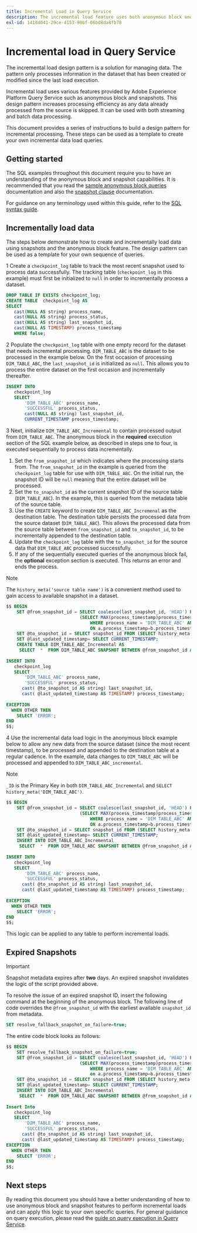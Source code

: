 ```yaml
---
title: Incremental Load in Query Service
description: The incremental load feature uses both anonymous block and snapshot features to provide a near real-time solution for moving data from the data lake to your data warehouse whilst ignoring matching data.
exl-id: 1418d041-29ce-4153-90bf-06bd8da8fb78
---
```

# Incremental load in Query Service

The incremental load design pattern is a solution for managing data. The pattern only processes information in the dataset that has been created or modified since the last load execution. 

Incremental load uses various features provided by Adobe Experience Platform Query Service such as anonymous block and snapshots. This design pattern increases processing efficiency as any data already processed from the source is skipped. It can be used with both streaming and batch data processing.

This document provides a series of instructions to build a design pattern for incremental processing. These steps can be used as a template to create your own incremental data load queries.

## Getting started

The SQL examples throughout this document require you to have an understanding of the anonymous block and snapshot capabilities. It is recommended that you read the [sample anonymous block queries](./anonymous-block.md) documentation and also the [snapshot clause](../sql/syntax.md#snapshot-clause) documentation.

For guidance on any terminology used within this guide, refer to the [SQL syntax guide](../sql/syntax.md).

## Incrementally load data 

The steps below demonstrate how to create and incrementally load data using snapshots and the anonymous block feature. The design pattern can be used as a template for your own sequence of queries.

1 Create a `checkpoint_log` table to track the most recent snapshot used to process data successfully. The tracking table (`checkpoint_log` in this example) must first be initialized to `null` in order to incrementally process a dataset.

```SQL
DROP TABLE IF EXISTS checkpoint_log;
CREATE TABLE  checkpoint_log AS
SELECT
   cast(NULL AS string) process_name,
   cast(NULL AS string) process_status,
   cast(NULL AS string) last_snapshot_id,
   cast(NULL AS TIMESTAMP) process_timestamp
   WHERE false;
```

2 Populate the `checkpoint_log` table with one empty record for the dataset that needs incremental processing. `DIM_TABLE_ABC` is the dataset to be processed in the example below. On the first occasion of processing `DIM_TABLE_ABC`, the `last_snapshot_id` is initialized as `null`. This allows you to process the entire dataset on the first occasion and incrementally thereafter.

```SQL
INSERT INTO
   checkpoint_log
   SELECT
       'DIM_TABLE_ABC' process_name,
       'SUCCESSFUL' process_status,
       cast(NULL AS string) last_snapshot_id,
       CURRENT_TIMESTAMP process_timestamp;
```

3 Next, initialize `DIM_TABLE_ABC_Incremental` to contain processed output from `DIM_TABLE_ABC`. The anonymous block in the **required** execution section of the SQL example below, as described in steps one to four, is executed sequentially to process data incrementally.

   1. Set the `from_snapshot_id` which indicates where the processing starts from. The `from_snapshot_id` in the example is queried from the `checkpoint_log` table for use with `DIM_TABLE_ABC`. On the initial run, the snapshot ID will be `null` meaning that the entire dataset will be processed.
   2. Set the `to_snapshot_id` as the current snapshot ID of the source table (`DIM_TABLE_ABC`). In the example, this is queried from the metadata table of the source table. 
   3. Use the `CREATE` keyword to create `DIM_TABLE_ABC_Incremenal` as the destination table. The destination table persists the processed data from the source dataset (`DIM_TABLE_ABC`). This allows the processed data from the source table between `from_snapshot_id` and `to_snapshot_id`, to be incrementally appended to the destination table.
   4. Update the `checkpoint_log` table with the `to_snapshot_id` for the source data that `DIM_TABLE_ABC` processed successfully.
   5. If any of the sequentially executed queries of the anonymous block fail, the **optional** exception section is executed. This returns an error and ends the process.

>[!NOTE]
>
>The `history_meta('source table name')` is a convenient method used to gain access to available snapshot in a dataset.

```SQL
$$ BEGIN
    SET @from_snapshot_id = SELECT coalesce(last_snapshot_id, 'HEAD') FROM checkpoint_log a JOIN
                            (SELECT MAX(process_timestamp)process_timestamp FROM checkpoint_log
                                WHERE process_name = 'DIM_TABLE_ABC' AND process_status = 'SUCCESSFUL' )b
                                ON a.process_timestamp=b.process_timestamp;
    SET @to_snapshot_id = SELECT snapshot_id FROM (SELECT history_meta('DIM_TABLE_ABC')) WHERE  is_current = true;
    SET @last_updated_timestamp= SELECT CURRENT_TIMESTAMP;
    CREATE TABLE DIM_TABLE_ABC_Incremental AS
     SELECT  *  FROM DIM_TABLE_ABC SNAPSHOT BETWEEN @from_snapshot_id AND @to_snapshot_id ;
 
INSERT INTO
   checkpoint_log
   SELECT
       'DIM_TABLE_ABC' process_name,
       'SUCCESSFUL' process_status,
      cast( @to_snapshot_id AS string) last_snapshot_id,
      cast( @last_updated_timestamp AS TIMESTAMP) process_timestamp;
 
EXCEPTION
  WHEN OTHER THEN
    SELECT 'ERROR';
END 
$$;
```

4 Use the incremental data load logic in the anonymous block example below to allow any new data from the source dataset (since the most recent timestamp), to be processed and appended to the destination table at a regular cadence. In the example, data changes to `DIM_TABLE_ABC` will be processed and appended to `DIM_TABLE_ABC_incremental`.

>[!NOTE]
>
> `_ID` is the Primary Key in both `DIM_TABLE_ABC_Incremental` and `SELECT history_meta('DIM_TABLE_ABC')`.

```SQL
$$ BEGIN
    SET @from_snapshot_id = SELECT coalesce(last_snapshot_id, 'HEAD') FROM checkpoint_log a join
                            (SELECT MAX(process_timestamp)process_timestamp FROM checkpoint_log
                                WHERE process_name = 'DIM_TABLE_ABC' AND process_status = 'SUCCESSFUL' )b
                                ON a.process_timestamp=b.process_timestamp;
    SET @to_snapshot_id = SELECT snapshot_id FROM (SELECT history_meta('DIM_TABLE_ABC')) WHERE  is_current = true;
    SET @last_updated_timestamp= SELECT CURRENT_TIMESTAMP;
    INSERT INTO DIM_TABLE_ABC_Incremental
     SELECT  *  FROM DIM_TABLE_ABC SNAPSHOT BETWEEN @from_snapshot_id AND @to_snapshot_id WHERE NOT EXISTS (SELECT _id FROM DIM_TABLE_ABC_Incremental a WHERE _id=a._id);
 
INSERT INTO
   checkpoint_log
   SELECT
       'DIM_TABLE_ABC' process_name,
       'SUCCESSFUL' process_status,
      cast( @to_snapshot_id AS string) last_snapshot_id,
      cast( @last_updated_timestamp AS TIMESTAMP) process_timestamp;
 
EXCEPTION
  WHEN OTHER THEN
    SELECT 'ERROR';
END
$$;
```

This logic can be applied to any table to perform incremental loads.

## Expired Snapshots

>[!IMPORTANT]
>
>Snapshot metadata expires after **two** days. An expired snapshot invalidates the logic of the script provided above. 

To resolve the issue of an expired snapshot ID, insert the following command at the beginning of the anonymous block. The following line of code overrides the `@from_snapshot_id` with the earliest available `snapshot_id` from metadata.

```SQL
SET resolve_fallback_snapshot_on_failure=true;
```

The entire code block looks as follows:

```SQL
$$ BEGIN
    SET resolve_fallback_snapshot_on_failure=true;
    SET @from_snapshot_id = SELECT coalesce(last_snapshot_id, 'HEAD') FROM checkpoint_log a JOIN
                            (SELECT MAX(process_timestamp)process_timestamp FROM checkpoint_log
                                WHERE process_name = 'DIM_TABLE_ABC' AND process_status = 'SUCCESSFUL' )b
                                on a.process_timestamp=b.process_timestamp;
    SET @to_snapshot_id = SELECT snapshot_id FROM (SELECT history_meta('DIM_TABLE_ABC')) WHERE  is_current = true;
    SET @last_updated_timestamp= SELECT CURRENT_TIMESTAMP;
    INSERT INTO DIM_TABLE_ABC_Incremental
     SELECT  *  FROM DIM_TABLE_ABC SNAPSHOT BETWEEN @from_snapshot_id AND @to_snapshot_id WHERE NOT EXISTS (SELECT _id FROM DIM_TABLE_ABC_Incremental a WHERE _id=a._id);
 
Insert Into
   checkpoint_log
   SELECT
       'DIM_TABLE_ABC' process_name,
       'SUCCESSFUL' process_status,
      cast( @to_snapshot_id AS string) last_snapshot_id,
      cast( @last_updated_timestamp AS TIMESTAMP) process_timestamp;
EXCEPTION
  WHEN OTHER THEN
    SELECT 'ERROR';
END
$$;
```

## Next steps

By reading this document you should have a better understanding of how to use anonymous block and snapshot features to perform incremental loads and can apply this logic to your own specific queries. For general guidance on query execution, please read the [guide on query execution in Query Service](./writing-queries.md).
